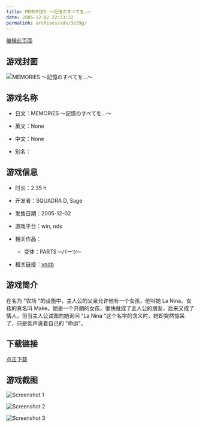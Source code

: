 ```yaml
---
title: MEMORIES ～記憶のすべてを…～
date: 2005-12-02 22:33:22
permalink: archives/adv/3e29g/
---
```

[编辑此页面](https://github.com/ACG-3/ADV3-source/blob/main/source/_posts/MEMORIES%20%EF%BD%9E%E8%A8%98%E6%86%B6%E3%81%AE%E3%81%99%E3%81%B9%E3%81%A6%E3%82%92%E2%80%A6%EF%BD%9E.md)

## 游戏封面

![MEMORIES ～記憶のすべてを…～](https://pan.timero.xyz/d/onedrive/img_lib_001/MEMORIES%20%EF%BD%9E%E8%A8%98%E6%86%B6%E3%81%AE%E3%81%99%E3%81%B9%E3%81%A6%E3%82%92%E2%80%A6%EF%BD%9E_cover.avif)


## 游戏名称

- 日文：MEMORIES ～記憶のすべてを…～
- 英文：None
- 中文：None

- 别名：


## 游戏信息

- 时长：2.35 h
- 开发者：SQUADRA D, Sage
- 发售日期：2005-12-02
- 游戏平台：win, nds
- 相关作品：
   - 变体：PARTS ─パーツ─

- 相关链接：[vndb](https://vndb.org/v6085)


## 游戏简介

在名为 "农场 "的设施中，主人公的父亲允许他有一个女孩，他叫她 La Nina。女孩的真名叫 Make。她是一个开朗的女孩，很快就成了主人公的朋友，后来又成了情人。但当主人公试图向她询问 "La Nina "这个名字的含义时，她却突然惊呆了，只是低声说着自己的 "命运"。




## 下载链接

[点击下载](https://pan.timero.xyz/onedrive/adv_lib_001/MEMORIES%20%EF%BD%9E%E8%A8%98%E6%86%B6%E3%81%AE%E3%81%99%E3%81%B9%E3%81%A6%E3%82%92%E2%80%A6%EF%BD%9E)


## 游戏截图


![Screenshot 1](https://pan.timero.xyz/d/onedrive/img_lib_001/MEMORIES%20%EF%BD%9E%E8%A8%98%E6%86%B6%E3%81%AE%E3%81%99%E3%81%B9%E3%81%A6%E3%82%92%E2%80%A6%EF%BD%9E_Screenshot_1.avif)

![Screenshot 2](https://pan.timero.xyz/d/onedrive/img_lib_001/MEMORIES%20%EF%BD%9E%E8%A8%98%E6%86%B6%E3%81%AE%E3%81%99%E3%81%B9%E3%81%A6%E3%82%92%E2%80%A6%EF%BD%9E_Screenshot_2.avif)

![Screenshot 3](https://pan.timero.xyz/d/onedrive/img_lib_001/MEMORIES%20%EF%BD%9E%E8%A8%98%E6%86%B6%E3%81%AE%E3%81%99%E3%81%B9%E3%81%A6%E3%82%92%E2%80%A6%EF%BD%9E_Screenshot_3.avif)

